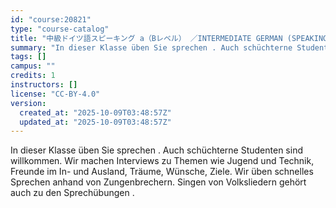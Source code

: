 ```yaml
---
id: "course:20821"
type: "course-catalog"
title: "中級ドイツ語スピーキング a（Bレベル） ／INTERMEDIATE GERMAN (SPEAKING) a"
summary: "In dieser Klasse üben Sie sprechen . Auch schüchterne Studenten sind willkommen. Wir machen Interviews zu Themen wie Jug…"
tags: []
campus: ""
credits: 1
instructors: []
license: "CC-BY-4.0"
version:
  created_at: "2025-10-09T03:48:57Z"
  updated_at: "2025-10-09T03:48:57Z"
---
```

In dieser Klasse üben Sie sprechen . Auch schüchterne Studenten sind willkommen. Wir machen Interviews zu Themen wie Jugend und Technik, Freunde im In- und Ausland, Träume, Wünsche, Ziele. Wir üben schnelles Sprechen anhand von Zungenbrechern. Singen von Volksliedern gehört auch zu den Sprechübungen .
